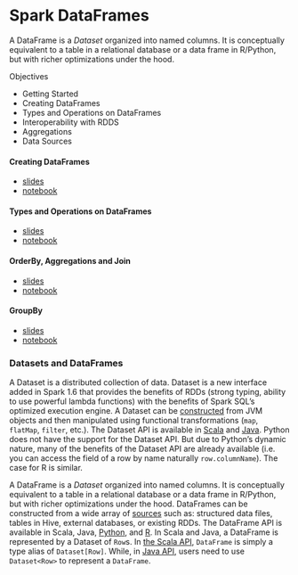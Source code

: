 # Spark DataFrames

A DataFrame is a _Dataset_ organized into named columns. It is conceptually equivalent to a table in a relational database or a data frame in R/Python, but with richer optimizations under the hood.

Objectives

* Getting Started
* Creating DataFrames
* Types and Operations on DataFrames
* Interoperability with RDDS
* Aggregations
* Data Sources

#### Creating DataFrames

* [slides](https://github.com/marilynwaldman/course/blob/master/spark/07-DataFrames/02-CreateDataFrames%20.pdf)
* [notebook](https://github.com/marilynwaldman/course/blob/master/spark/07-DataFrames/02-CreateDataFrames.ipynb)

#### Types and Operations on DataFrames

* [slides](https://github.com/marilynwaldman/course/blob/master/spark/07-DataFrames/04-TypesAndOperations.pdf)
* [notebook](https://github.com/marilynwaldman/course/blob/master/spark/07-DataFrames/04-TypesAnOperations.ipynb)

#### OrderBy, Aggregations and Join

* [slides](https://github.com/marilynwaldman/course/blob/master/spark/07-DataFrames/06-OrderBy-Agg-Join.pdf)
* [notebook](https://github.com/marilynwaldman/course/blob/master/spark/07-DataFrames/06-OrderBy-Agg-Join.ipynb)

#### GroupBy

* [slides](https://github.com/marilynwaldman/course/blob/master/spark/07-DataFrames/10-GroupBy.pdf)
* [notebook](https://github.com/marilynwaldman/course/blob/master/spark/07-DataFrames/10-GroupBy.ipynb)

### Datasets and DataFrames <a id="datasets-and-dataframes"></a>

A Dataset is a distributed collection of data. Dataset is a new interface added in Spark 1.6 that provides the benefits of RDDs \(strong typing, ability to use powerful lambda functions\) with the benefits of Spark SQL’s optimized execution engine. A Dataset can be [constructed](https://spark.apache.org/docs/2.3.0/sql-programming-guide.html#creating-datasets) from JVM objects and then manipulated using functional transformations \(`map`, `flatMap`, `filter`, etc.\). The Dataset API is available in [Scala](https://spark.apache.org/docs/2.3.0/api/scala/index.html#org.apache.spark.sql.Dataset) and [Java](https://spark.apache.org/docs/2.3.0/api/java/index.html?org/apache/spark/sql/Dataset.html). Python does not have the support for the Dataset API. But due to Python’s dynamic nature, many of the benefits of the Dataset API are already available \(i.e. you can access the field of a row by name naturally `row.columnName`\). The case for R is similar.

A DataFrame is a _Dataset_ organized into named columns. It is conceptually equivalent to a table in a relational database or a data frame in R/Python, but with richer optimizations under the hood. DataFrames can be constructed from a wide array of [sources](https://spark.apache.org/docs/2.3.0/sql-programming-guide.html#data-sources) such as: structured data files, tables in Hive, external databases, or existing RDDs. The DataFrame API is available in Scala, Java, [Python](https://spark.apache.org/docs/2.3.0/api/python/pyspark.sql.html#pyspark.sql.DataFrame), and [R](https://spark.apache.org/docs/2.3.0/api/R/index.html). In Scala and Java, a DataFrame is represented by a Dataset of `Row`s. In [the Scala API](https://spark.apache.org/docs/2.3.0/api/scala/index.html#org.apache.spark.sql.Dataset), `DataFrame` is simply a type alias of `Dataset[Row]`. While, in [Java API](https://spark.apache.org/docs/2.3.0/api/java/index.html?org/apache/spark/sql/Dataset.html), users need to use `Dataset<Row>` to represent a `DataFrame`.  




